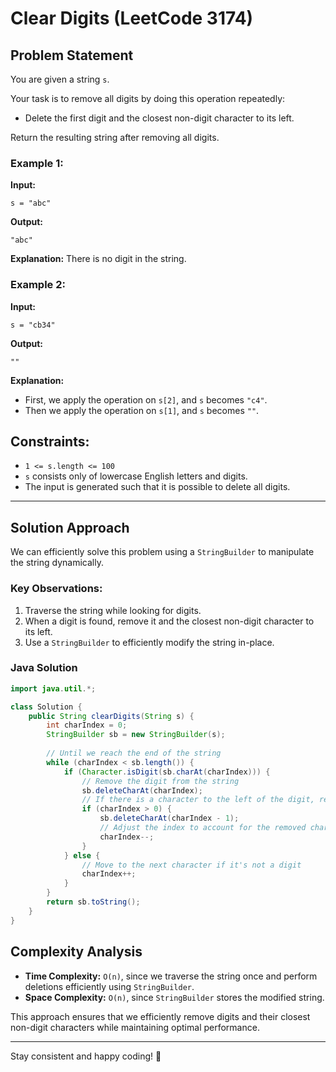 # Clear Digits (LeetCode 3174)

## Problem Statement

You are given a string `s`. 

Your task is to remove all digits by doing this operation repeatedly:

- Delete the first digit and the closest non-digit character to its left.

Return the resulting string after removing all digits.

### Example 1:

**Input:**

```
s = "abc"
```

**Output:**

```
"abc"
```

**Explanation:** There is no digit in the string.

### Example 2:

**Input:**

```
s = "cb34"
```

**Output:**

```
""
```

**Explanation:**

- First, we apply the operation on `s[2]`, and `s` becomes `"c4"`.
- Then we apply the operation on `s[1]`, and `s` becomes `""`.

## Constraints:

- `1 <= s.length <= 100`
- `s` consists only of lowercase English letters and digits.
- The input is generated such that it is possible to delete all digits.

---

## Solution Approach

We can efficiently solve this problem using a `StringBuilder` to manipulate the string dynamically.

### Key Observations:

1. Traverse the string while looking for digits.
2. When a digit is found, remove it and the closest non-digit character to its left.
3. Use a `StringBuilder` to efficiently modify the string in-place.

### Java Solution

```java
import java.util.*;

class Solution {
    public String clearDigits(String s) {
        int charIndex = 0;
        StringBuilder sb = new StringBuilder(s);
        
        // Until we reach the end of the string
        while (charIndex < sb.length()) {
            if (Character.isDigit(sb.charAt(charIndex))) {
                // Remove the digit from the string
                sb.deleteCharAt(charIndex);
                // If there is a character to the left of the digit, remove it
                if (charIndex > 0) {
                    sb.deleteCharAt(charIndex - 1);
                    // Adjust the index to account for the removed character
                    charIndex--;
                }
            } else {
                // Move to the next character if it's not a digit
                charIndex++;
            }
        }
        return sb.toString();
    }
}
```

## Complexity Analysis

- **Time Complexity:** `O(n)`, since we traverse the string once and perform deletions efficiently using `StringBuilder`.
- **Space Complexity:** `O(n)`, since `StringBuilder` stores the modified string.

This approach ensures that we efficiently remove digits and their closest non-digit characters while maintaining optimal performance.

---

Stay consistent and happy coding! 🚀
